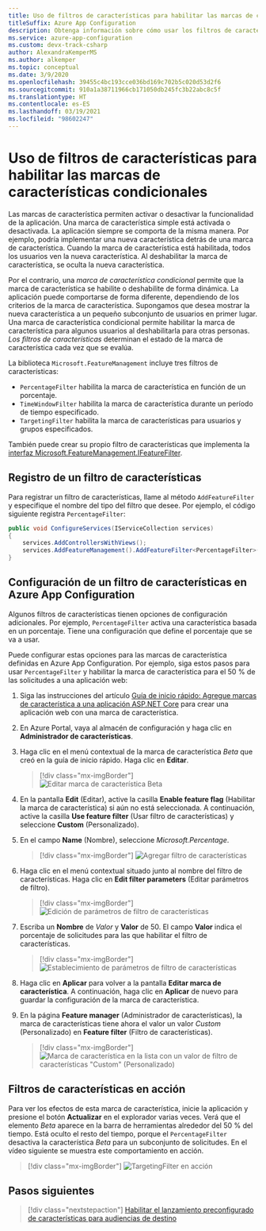 ```yaml
---
title: Uso de filtros de características para habilitar las marcas de características condicionales
titleSuffix: Azure App Configuration
description: Obtenga información sobre cómo usar los filtros de características para habilitar las marcas de características condicionales.
ms.service: azure-app-configuration
ms.custom: devx-track-csharp
author: AlexandraKemperMS
ms.author: alkemper
ms.topic: conceptual
ms.date: 3/9/2020
ms.openlocfilehash: 39455c4bc193cce036bd169c702b5c020d53d2f6
ms.sourcegitcommit: 910a1a38711966cb171050db245fc3b22abc8c5f
ms.translationtype: HT
ms.contentlocale: es-ES
ms.lasthandoff: 03/19/2021
ms.locfileid: "98602247"
---
```

# <a name="use-feature-filters-to-enable-conditional-feature-flags"></a>Uso de filtros de características para habilitar las marcas de características condicionales

Las marcas de característica permiten activar o desactivar la funcionalidad de la aplicación. Una marca de característica simple está activada o desactivada. La aplicación siempre se comporta de la misma manera. Por ejemplo, podría implementar una nueva característica detrás de una marca de característica. Cuando la marca de característica está habilitada, todos los usuarios ven la nueva característica. Al deshabilitar la marca de característica, se oculta la nueva característica.

Por el contrario, una _marca de característica condicional_ permite que la marca de característica se habilite o deshabilite de forma dinámica. La aplicación puede comportarse de forma diferente, dependiendo de los criterios de la marca de característica. Supongamos que desea mostrar la nueva característica a un pequeño subconjunto de usuarios en primer lugar. Una marca de característica condicional permite habilitar la marca de característica para algunos usuarios al deshabilitarla para otras personas. _Los filtros de características_ determinan el estado de la marca de característica cada vez que se evalúa.

La biblioteca `Microsoft.FeatureManagement` incluye tres filtros de características:

- `PercentageFilter` habilita la marca de característica en función de un porcentaje.
- `TimeWindowFilter` habilita la marca de característica durante un período de tiempo especificado.
- `TargetingFilter` habilita la marca de características para usuarios y grupos especificados.

También puede crear su propio filtro de características que implementa la [interfaz Microsoft.FeatureManagement.IFeatureFilter](/dotnet/api/microsoft.featuremanagement.ifeaturefilter).

## <a name="registering-a-feature-filter"></a>Registro de un filtro de características

Para registrar un filtro de características, llame al método `AddFeatureFilter` y especifique el nombre del tipo del filtro que desee. Por ejemplo, el código siguiente registra `PercentageFilter`:

```csharp
public void ConfigureServices(IServiceCollection services)
{
    services.AddControllersWithViews();
    services.AddFeatureManagement().AddFeatureFilter<PercentageFilter>();
}
```

## <a name="configuring-a-feature-filter-in-azure-app-configuration"></a>Configuración de un filtro de características en Azure App Configuration

Algunos filtros de características tienen opciones de configuración adicionales. Por ejemplo, `PercentageFilter` activa una característica basada en un porcentaje. Tiene una configuración que define el porcentaje que se va a usar.

Puede configurar estas opciones para las marcas de característica definidas en Azure App Configuration. Por ejemplo, siga estos pasos para usar `PercentageFilter` y habilitar la marca de característica para el 50 % de las solicitudes a una aplicación web:

1. Siga las instrucciones del artículo [Guía de inicio rápido: Agregue marcas de característica a una aplicación ASP.NET Core](./quickstart-feature-flag-aspnet-core.md) para crear una aplicación web con una marca de característica.

1. En Azure Portal, vaya al almacén de configuración y haga clic en **Administrador de características**.

1. Haga clic en el menú contextual de la marca de característica *Beta* que creó en la guía de inicio rápido. Haga clic en **Editar**.

    > [!div class="mx-imgBorder"]
    > ![Editar marca de característica Beta](./media/edit-beta-feature-flag.png)

1. En la pantalla **Edit** (Editar), active la casilla **Enable feature flag** (Habilitar la marca de característica) si aún no está seleccionada. A continuación, active la casilla **Use feature filter** (Usar filtro de características) y seleccione **Custom** (Personalizado). 

1. En el campo **Name** (Nombre), seleccione *Microsoft.Percentage*.

    > [!div class="mx-imgBorder"]
    > ![Agregar filtro de características](./media/feature-flag-add-filter.png)

1. Haga clic en el menú contextual situado junto al nombre del filtro de características. Haga clic en **Edit filter parameters** (Editar parámetros de filtro).

    > [!div class="mx-imgBorder"]
    > ![Edición de parámetros de filtro de características](./media/feature-flags-edit-filter-parameters.png)

1. Escriba un **Nombre** de *Valor* y **Valor** de 50. El campo **Valor** indica el porcentaje de solicitudes para las que habilitar el filtro de características.

    > [!div class="mx-imgBorder"]
    > ![Establecimiento de parámetros de filtro de características](./media/feature-flag-set-filter-parameters.png)

1. Haga clic en **Aplicar** para volver a la pantalla **Editar marca de característica**. A continuación, haga clic en **Aplicar** de nuevo para guardar la configuración de la marca de característica.

1. En la página **Feature manager** (Administrador de características), la marca de características tiene ahora el valor un valor *Custom* (Personalizado) en **Feature filter** (Filtro de características). 

    > [!div class="mx-imgBorder"]
    > ![Marca de característica en la lista con un valor de filtro de características "Custom" (Personalizado)](./media/feature-flag-filter-custom.png)

## <a name="feature-filters-in-action"></a>Filtros de características en acción

Para ver los efectos de esta marca de característica, inicie la aplicación y presione el botón **Actualizar** en el explorador varias veces. Verá que el elemento *Beta* aparece en la barra de herramientas alrededor del 50 % del tiempo. Está oculto el resto del tiempo, porque el `PercentageFilter` desactiva la característica *Beta* para un subconjunto de solicitudes. En el vídeo siguiente se muestra este comportamiento en acción.

> [!div class="mx-imgBorder"]
> ![TargetingFilter en acción](./media/feature-flags-percentagefilter.gif)

## <a name="next-steps"></a>Pasos siguientes

> [!div class="nextstepaction"]
> [Habilitar el lanzamiento preconfigurado de características para audiencias de destino](./howto-targetingfilter-aspnet-core.md)
